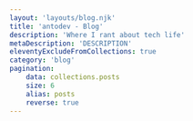 ```yaml
---
layout: 'layouts/blog.njk'
title: 'antodev - Blog'
description: 'Where I rant about tech life'
metaDescription: 'DESCRIPTION'
eleventyExcludeFromCollections: true
category: 'blog'
pagination:
    data: collections.posts
    size: 6
    alias: posts
    reverse: true
---
```

